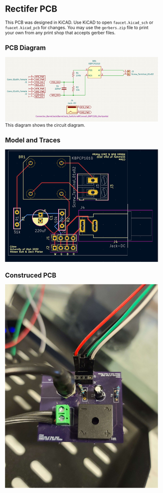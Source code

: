 # Rectifer PCB
This PCB was designed in KiCAD. Use KiCAD to open `faucet.kicad_sch` or `fuacet.kicad_pcb` for changes. You may use the `gerbers.zip` file to print your own from any print shop that accepts gerber files. 
## PCB Diagram
![PCB Diagram](https://github.com/Clime-Smart-Homes/Clime/blob/READMEs-diagrams-update/pcb/faucet/faucet/assets/pcb_diagram.png)
This diagram shows the circuit diagram.

## Model and Traces
![PCB Model](https://github.com/Clime-Smart-Homes/Clime/blob/READMEs-diagrams-update/pcb/faucet/faucet/assets/pcb_model.png)

## Construced PCB
![Constructed PCB](https://github.com/Clime-Smart-Homes/Clime/blob/READMEs-diagrams-update/pcb/faucet/faucet/assets/pcb_picture.jpg)
